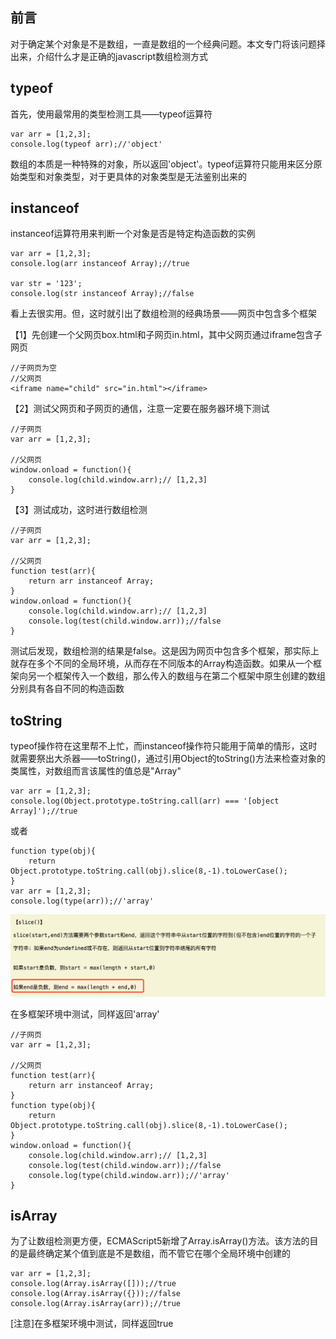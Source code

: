 ## 前言
对于确定某个对象是不是数组，一直是数组的一个经典问题。本文专门将该问题择出来，介绍什么才是正确的javascript数组检测方式 

## typeof
首先，使用最常用的类型检测工具——typeof运算符

```
var arr = [1,2,3];
console.log(typeof arr);//'object'
```
数组的本质是一种特殊的对象，所以返回'object'。typeof运算符只能用来区分原始类型和对象类型，对于更具体的对象类型是无法鉴别出来的

## instanceof
instanceof运算符用来判断一个对象是否是特定构造函数的实例
```
var arr = [1,2,3];
console.log(arr instanceof Array);//true

var str = '123';
console.log(str instanceof Array);//false
```
看上去很实用。但，这时就引出了数组检测的经典场景——网页中包含多个框架

【1】先创建一个父网页box.html和子网页in.html，其中父网页通过iframe包含子网页
```
//子网页为空
//父网页
<iframe name="child" src="in.html"></iframe>
```

【2】测试父网页和子网页的通信，注意一定要在服务器环境下测试
```
//子网页
var arr = [1,2,3];

//父网页
window.onload = function(){
    console.log(child.window.arr);// [1,2,3]
}
```

【3】测试成功，这时进行数组检测
```
//子网页
var arr = [1,2,3];

//父网页
function test(arr){
    return arr instanceof Array;
}
window.onload = function(){
    console.log(child.window.arr);// [1,2,3]
    console.log(test(child.window.arr));//false
}
```

测试后发现，数组检测的结果是false。这是因为网页中包含多个框架，那实际上就存在多个不同的全局环境，从而存在不同版本的Array构造函数。如果从一个框架向另一个框架传入一个数组，那么传入的数组与在第二个框架中原生创建的数组分别具有各自不同的构造函数

## toString
typeof操作符在这里帮不上忙，而instanceof操作符只能用于简单的情形，这时就需要祭出大杀器——toString()，通过引用Object的toString()方法来检查对象的类属性，对数组而言该属性的值总是"Array"
```
var arr = [1,2,3];
console.log(Object.prototype.toString.call(arr) === '[object Array]');//true
```

或者
```
function type(obj){
    return Object.prototype.toString.call(obj).slice(8,-1).toLowerCase();
}
var arr = [1,2,3];
console.log(type(arr));//'array'
```
![](./image/53.png)


在多框架环境中测试，同样返回'array'
```
//子网页
var arr = [1,2,3];

//父网页
function test(arr){
    return arr instanceof Array;
}
function type(obj){
    return Object.prototype.toString.call(obj).slice(8,-1).toLowerCase();
}
window.onload = function(){
    console.log(child.window.arr);// [1,2,3]
    console.log(test(child.window.arr));//false
    console.log(type(child.window.arr));//'array'
}
```

## isArray
为了让数组检测更方便，ECMAScript5新增了Array.isArray()方法。该方法的目的是最终确定某个值到底是不是数组，而不管它在哪个全局环境中创建的 

```
var arr = [1,2,3];
console.log(Array.isArray([]));//true
console.log(Array.isArray({}));//false
console.log(Array.isArray(arr));//true
```
[注意]在多框架环境中测试，同样返回true
